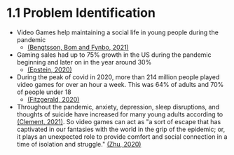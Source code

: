 # 1.1 Problem Identification

* Video Games help maintaining a social life in young people during the pandemic
  * [(Bengtsson, Bom and Fynbo, 2021)](../evaluation/reference-list.md)
* Gaming sales had up to 75% growth in the US during the pandemic beginning and later on in the year around 30%&#x20;
  * [(Epstein, 2020)](../evaluation/reference-list.md)
* During the peak of covid in 2020, more than 214 million people played video games for over an hour a week. This was 64% of adults and 70% of people under 18
  * [(Fitzgerald, 2020)](../evaluation/reference-list.md)
* Throughout the pandemic, anxiety, depression, sleep disruptions, and thoughts of suicide have increased for many young adults according to [(Clement, 2021)](../evaluation/reference-list.md). So video games can act as "a sort of escape that has captivated in our fantasies with the world in the grip of the epidemic; or, it plays an unexpected role to provide comfort and social connection in a time of isolation and struggle." [(Zhu, 2020)](../evaluation/reference-list.md)



